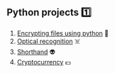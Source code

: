 ## Python projects 1️⃣
1. [Encrypting files using python](https://github.com/wqsaxzid/Python-projects/tree/main/Encrypting%20files%20using%20python) 📝
2. [Optical recognition](https://github.com/wqsaxzid/Python-projects/tree/main/Optical%20recognition) ☠️
3. [Shorthand](https://github.com/wqsaxzid/Python-projects/tree/main/Shorthand) 👽
4. [Cryptocurrency](https://github.com/wqsaxzid/Python-projects/tree/main/Cryptocurrency%20TG-BOT) 💵